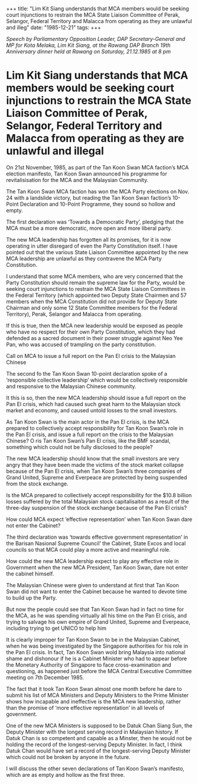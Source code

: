 +++ 
title: "Lim Kit Siang understands that MCA members would be seeking court injunctions to restrain the MCA State Liaison Committee of Perak, Selangor, Federal Territory and Malacca from operating as they are unlawful and illeg"
date: "1985-12-21"
tags:
+++

_Speech by Parliamentary Opposition Leader, DAP Secretary-General and MP for Kota Melaka, Lim Kit Siang, at the Rawang DAP Branch 19th Anniversary dinner held at Rawang on Saturday, 21.12.1985 at 8 pm_

# Lim Kit Siang understands that MCA members would be seeking court injunctions to restrain the MCA State Liaison Committee of Perak, Selangor, Federal Territory and Malacca from operating as they are unlawful and illegal

On 21st November, 1985, as part of the Tan Koon Swan MCA faction’s MCA election manifesto, Tan Koon Swan announced his programme for revitalisisation for the MCA and the Malaysian Community.</u>

The Tan Koon Swan MCA faction has won the MCA Party elections on Nov. 24 with a landslide victory, but reading the Tan Koon Swan faction’s 10-Point Declaration and 10-Point Programme, they sound so hollow and empty.  

The first declaration was ‘Towards a Democratic Party’, pledging that the MCA must be a more democratic, more open and more liberal party.

The new MCA leadership has forgotten all its promises, for it is now operating in utter disregard of even the Party Constitution itself.  I have pointed out that the various State Liaison Committee appointed by the new MCA leadership are unlawful as they contravene the MCA Party Constitution.

I understand that some MCA members, who are very concerned that the Party Constitution should remain the supreme law for the Party, would be seeking court injunctions to restrain the MCA State Liaison Committees in the Federal Territory (which appointed two Deputy State Chairmen and 57 members when the MCA Constitution did not provide for Deputy State Chairman and only some 12 State Committee members for the Federal Territory), Perak, Selangor and Malacca from operating.

If this is true, then the MCA new leadership would be exposed as people who have no respect for their own Party Constitution, which they had defended as a sacred document in their power struggle against Neo Yee Pan, who was accused of trampling on the party constitution.

Call on MCA to issue a full report on the Pan El crisis to the Malaysian Chinese

The second fo the Tan Koon Swan 10-point declaration spoke of a ‘responsible collective leadership’ which would be collectively responsible and responsive to the Malaysian Chinese community.

It this is so, then the new MCA leadership should issue a full report on the Pan El crisis, which had caused such great harm to the Malaysian stock market and economy, and caused untold losses to the small investors.

As Tan Koon Swan is the main actor in the Pan El crisis, is the MCA prepared to collectively accept responsibility for Tan Koon Swan’s role in the Pan El crisis, and issue a full report on the crisis to the Malaysian Chinese? O ris Tan Koon Swan’s Pan El crisis, like the BMF scandal, something which could not be fully disclosed to the people?

The new MCA leadership should know that the small investors are very angry that they have been made the victims of the stock market collapse because of the Pan El crisis, when Tan Koon Swan’s three companies of Grand United, Supreme and Everpeace are protected by being suspended from the stock exchange.

Is the MCA prepared to collectively accept responsibility for the $10.8 billion losses suffered by the total Malaysian stock capitalisaiton as a result of the three-day suspension of the stock exchange because of the Pan El crisis?

How could MCA expect ‘effective representation’ when Tan Koon Swan dare not enter the Cabinet?

The third declaration was ‘towards effective government representation’ in the Barisan Nasional Supreme Council’ the Cabinet, State Excos and local councils so that MCA could play a more active and meaningful role.

How could the new MCA leadership expect to play any effective role in Government when the new MCA President, Tan Koon Swan, dare not enter the cabinet himself.

The Malaysian Chinese were given to understand at first that Tan Koon Swan did not want to enter the Cabinet because he wanted to devote time to build up the Party.

But now the people could see that Tan Koon Swan had in fact no time for  the MCA, as he was spending virtually all his time on the Pan El crisis, and trying to salvage his own empire of Grand United, Supreme and Everpeace, including trying to get UNICO to help him

It is clearly improper for Tan Koon Swan to be in the Malaysian Cabinet, when he was being investigated by the Singapore authorities for his role in the Pan El crisis.  In fact, Tan Koon Swan wold bring Malaysia into national shame and dishonour if he is a Cabinet Minister who had to appear before the Monetary Authority of Singapore to face cross-examination and questioning, as happened just before the MCA Central Executive Committee meeting on 7th December 1985.

The fact that it took Tan Koon Swan almost one month before he dare to submit his list of MCA Ministers and Deputy Ministers to the 
Prime Minister shows how incapable and ineffective is the MCA new leadership, rather  than the promise of ‘more effective representation’ in all levels of government.

One of the new MCA Ministers is supposed to be Datuk Chan Siang Sun, the Deputy Minister with the longest serving record in Malaysian history.  If Datuk Chan is so competent and capable as a Minster, then he would not be holding the record of the longest-serving Deputy Minister.  In fact, I think Datuk Chan would have set a record of the longest-serving Deputy Minister which could not be broken by anyone in the future.

I will discuss the other seven declarations of Tan Koon Swan’s manifesto, which are as empty and hollow as the first three.
 
